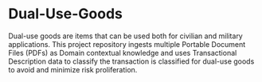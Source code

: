 # Dual-Use-Goods
Dual-use goods are items that can be used both for civilian and military applications. This project repository ingests multiple Portable Document Files (PDFs) as Domain contextual knowledge and uses Transactional Description data to classify the transaction is classified for dual-use goods to avoid and minimize risk proliferation.
